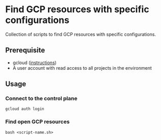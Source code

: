 # Find GCP resources with specific configurations

Collection of scripts to find GCP resources with specific configurations. 


## Prerequisite

- gcloud ([instructions](https://cloud.google.com/sdk/docs/install#deb))
- A user account with read access to all projects in the environment


## Usage

### Connect to the control plane

```shell
gcloud auth login
```

### Find open GCP resources

```shell
bash <script-name.sh>
```
